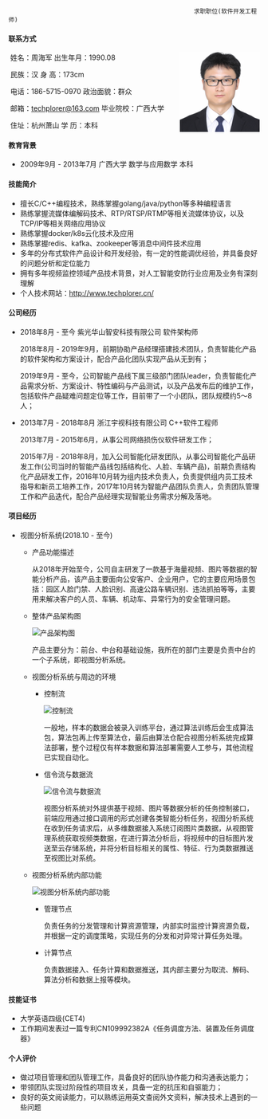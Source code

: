 														求职职位(软件开发工程师)

#### 联系方式

​	姓名：周海军								出生年月：1990.08			<img src="./zhj.png" alt="WechatIMG118" style="zoom:40%;float:right" />			

​	民族：汉									    身      高：173cm

​	电话：186-5715-0970				政治面貌：群众       

​	邮箱：techplorer@163.com	毕业院校：广西大学

​	住址：杭州萧山						    学		历：本科

#### 教育背景

- 2009年9月 - 2013年7月		广西大学		数学与应用数学		本科

#### 技能简介

- 擅长C/C++编程技术，熟练掌握golang/java/python等多种编程语言
- 熟练掌握流媒体编解码技术、RTP/RTSP/RTMP等相关流媒体协议，以及TCP/IP等相关网络应用协议
- 熟练掌握docker/k8s云化技术及应用
- 熟练掌握redis、kafka、zookeeper等消息中间件技术应用
- 多年的分布式软件产品设计和开发经验，有一定的性能调优经验，并具备良好的问题分析和定位能力
- 拥有多年视频监控领域产品技术背景，对人工智能安防行业应用及业务有深刻理解
- 个人技术网站：http://www.techplorer.cn/ 

#### 公司经历

- 2018年8月 - 至今			           紫光华山智安科技有限公司			           软件架构师

   2018年8月 - 2019年9月，前期协助产品经理搭建技术团队，负责智能化产品的软件架构和方案设计，配合产品化团队实现产品从无到有；

   2019年9月 - 至今，公司智能产品线下属三级部门团队leader，负责智能化产品需求分析、方案设计、特性编码与产品测试，以及产品发布后的维护工作，包括软件产品疑难问题定位等工作，目前带了一个小团队，团队规模约5～8人；

- 2013年7月 - 2018年8月			浙江宇视科技有限公司					           C++软件工程师

   2013年7月 - 2015年6月，从事公司网络损伤仪软件研发工作；

   2015年7月 - 2018年8月，加入公司智能化研发团队，从事公司智能化产品研发工作(公司当时的智能产品线包括结构化、人脸、车辆产品)，前期负责结构化产品研发工作，2016年10月转为组内技术负责人，负责提供组内员工技术指导和新员工培养工作，2017年10月转为智能产品团队负责人，负责团队管理工作和产品迭代，配合产品经理实现智能业务需求分解及落地。


#### 项目经历

- 视图分析系统(2018.10 - 至今)

  - 产品功能描述

    从2018年开始至今，公司自主研发了一款基于海量视频、图片等数据的智能分析产品，该产品主要面向公安客户、企业用户，它的主要应用场景包括：园区人脸门禁、人脸识别、高速公路车辆识别、违法抓拍等等，主要用来解决客户的人员、车辆、机动车、异常行为的安全管理问题。

  - 整体产品架构图

    ![产品架构图](/Users/navychou/Project/github/blog/images/resume/产品架构图.jpg)

    产品主要分为：前台、中台和基础设施，我所在的部门主要是负责中台的一个子系统，即视图分析系统。

  - 视图分析系统与周边的环境

    - 控制流

      ![控制流](/Users/navychou/Project/github/blog/images/resume/控制流.jpg)

      一般地，样本的数据会被录入训练平台，通过算法训练后会生成算法包，算法包再上传至算法仓，最后由算法仓配合视图分析系统完成算法部署，整个过程仅有样本数据和算法部署需要人工参与，其他流程已实现自动化。

    - 信令流与数据流

      ![信令流与数据流](/Users/navychou/Project/github/blog/images/resume/信令流与数据流.jpg)

      视图分析系统对外提供基于视频、图片等数据分析的任务控制接口，前端应用通过接口调用的形式创建各类智能分析任务，视图分析系统在收到任务请求后，从多维数据接入系统订阅图片类数据，从视图管理系统获取视频类数据，在进行算法分析后，将视频中的目标图片发送至云存储系统，并将分析目标相关的属性、特征、行为类数据推送至视图比对系统。

  - 视图分析系统内部功能

    ![视图分析系统内部功能](/Users/navychou/Project/github/blog/images/resume/视图分析系统内部功能.jpg)

    - 管理节点

      负责任务的分发管理和计算资源管理，内部实时监控计算资源负载，并根据一定的调度策略，实现任务的分发和对异常计算任务处理。

    - 计算节点

      负责数据接入、任务计算和数据推送，其内部主要分为取流、解码、算法分析和数据上报等模块。

#### 技能证书

- 大学英语四级(CET4)
- 工作期间发表过一篇专利CN109992382A《任务调度方法、装置及任务调度器》

#### 个人评价

- 做过项目管理和团队管理工作，具备良好的团队协作能力和沟通表达能力；
- 带领团队实现过阶段性的项目攻关，具备一定的抗压和自驱能力；
- 良好的英文阅读能力，可以熟练运用英文查阅外文资料，解决技术上遇到的一些问题